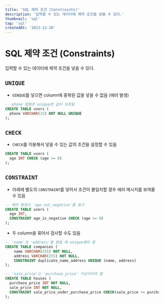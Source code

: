 ```yaml
---
title: 'SQL 제약 조건 (Constraints)'
description: '입력할 수 있는 데이터에 제약 조건을 넣을 수 있다.'
thumbnail: 'sql'
tag: 'sql'
createdAt: '2023-12-20'
---
```


# SQL 제약 조건 (Constraints)

입력할 수 있는 데이터에 제약 조건을 넣을 수 있다.

## `UNIQUE`

- `UINQUE`를 넣으면 column에 중복된 값을 넣을 수 없음 (에러 발생)

```sql
-- phone 칼럼은 unique한 값이 보장됨
CREATE TABLE users (
  phone VARCHAR(15) NOT NULL UNIQUE
);
```

## `CHECK`

- `CHECK`를 이용해서 넣을 수 있는 값의 조건을 설정할 수 있음

```sql
CREATE TABLE users (
  age INT CHECK (age >= 0)
);
```

## `CONSTRAINT`

- 아래에 별도의 `CONSTRAINT`를 넣어서 조건이 불일치할 경우 에러 메시지를 보여줄 수 있음

```sql
-- 에러 발생시 'age_not_negative'를 표시
CREATE TABLE users (
  age INT,
  CONSTRAINT age_is_negative CHECK (age >= 0)
);
```

- 두 column을 묶어서 검사할 수도 있음

```sql
-- 'name'과 'address'를 봤을 때 unique해야 함
CREATE TABLE companies (
    name VARCHAR(255) NOT NULL,
    address VARCHAR(255) NOT NULL,
    CONSTRAINT duplicate_name_address UNIQUE (name, address)
);

-- 'sale_price'는 'purchase_price' 이상이어야 함
CREATE TABLE houses (
  purchase_price INT NOT NULL,
  sale_price INT NOT NULL,
  CONSTRAINT sale_price_under_purchase_price CHECK(sale_price >= purchase_price)
);
```
